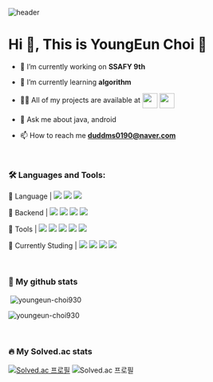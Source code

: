 
![header](https://capsule-render.vercel.app/api?type=waving&color=color=0:EEFF00,100:FFC0CB&height=190&section=header&text=YoungEun%20Choi&fontSize=65&animation=fadeIn&fontAlignY=38&desc=Thanks%20for%20coming!&descAlignY=60&descAlign=67)

<h1 align="left">Hi 👋, This is YoungEun Choi 🧸</h1>

- 🔭 I’m currently working on **SSAFY 9th**

- 🌱 I’m currently learning **algorithm**

- 👨‍💻 All of my projects are available at 
<a href="https://www.notion.so/PORTFOLIO-80483a3fd86f49329c4862784368235b" target="blank"><img align="center" src="https://upload.wikimedia.org/wikipedia/commons/thumb/e/e9/Notion-logo.svg/2048px-Notion-logo.svg.png" height="30" width="30" /></a>
<a href="https://velog.io/@euuuunii" target="blank"><img align="center" src="https://pbs.twimg.com/profile_images/1228368893321736193/Ov0og7E8_400x400.jpg" height="30" width="30" /></a>



- 💬 Ask me about java, android

- 📫 How to reach me **duddms0190@naver.com**

<br />
<h3 align="left">🛠 Languages and Tools:</h3>
<p align="left"> 

  <a>📕 Language | </a>
  <img src="https://img.shields.io/badge/Java-007396?style=for-the-badge&logo=OpenJDK&logoColor=white"/>
  <img src="https://img.shields.io/badge/PHP-777BB4?style=for-the-badge&logo=PHP&logoColor=white">
  <img src="https://img.shields.io/badge/C-A8B9CC?style=for-the-badge&logo=C&logoColor=white">

  <a>📙 Backend | </a>
  <img src="https://img.shields.io/badge/firebase-FFCA28?style=for-the-badge&logo=firebase&logoColor=white">
  <img src="https://img.shields.io/badge/amazonaws-232F3E?style=for-the-badge&logo=amazonaws&logoColor=white"> 
  <img src="https://img.shields.io/badge/mysql-4479A1?style=for-the-badge&logo=mysql&logoColor=white">
  <img src="https://img.shields.io/badge/SQLite-003B57?style=for-the-badge&logo=SQLite&logoColor=white"> 

  <a>📒 Tools | </a>
  <img src="https://img.shields.io/badge/Git-F05032?style=for-the-badge&logo=Git&logoColor=white">
  <img src="https://img.shields.io/badge/Eclipse IDE-2C2255?style=for-the-badge&logo=Eclipse IDE&logoColor=white">
  <img src="https://img.shields.io/badge/IntelliJ-000000?style=for-the-badge&logo=IntelliJ IDEA&logoColor=white"> 
  <img src="https://img.shields.io/badge/VSCODE-007ACC?style=for-the-badge&logo=Visual Studio Code&logoColor=white">
  <img src="https://img.shields.io/badge/Android Studio-3DDC84?style=for-the-badge&logo=Android Studio&logoColor=white">

  <a>📗 Currently Studing | </a>
  <img src="https://img.shields.io/badge/Spring-6DB33F?style=for-the-badge&logo=Spring&logoColor=white">
  <img src="https://img.shields.io/badge/Vue.js-4FC08D?style=for-the-badge&logo=Vue.js&logoColor=white">
  <img src="https://img.shields.io/badge/html5-E34F26?style=for-the-badge&logo=html5&logoColor=white">
  <img src="https://img.shields.io/badge/CSS-1572B6?style=for-the-badge&logo=CSS3&logoColor=white">
</p>

<br />
<h3 align="left">👀 My github stats</h3>

<p>&nbsp;<img align="center" src="https://github-readme-stats.vercel.app/api?username=youngeun-choi930&show_icons=true&theme=dracula&locale=en" alt="youngeun-choi930" /></p>

<p><img align="center" src="https://github-readme-streak-stats.herokuapp.com/?user=youngeun-choi930&theme=onedark" alt="youngeun-choi930" /></p>

<br />
<h3 align="left">🔥 My Solved.ac stats</h3>

[![Solved.ac 프로필](http://mazassumnida.wtf/api/v2/generate_badge?boj=duddms0190)](https://solved.ac/duddms0190) 
![Solved.ac 프로필](http://mazandi.herokuapp.com/api?handle=duddms0190&theme=dark)
<br />





<!--
**YoungEun-Choi930/YoungEun-Choi930** is a ✨ _special_ ✨ repository because its `README.md` (this file) appears on your GitHub profile.

Here are some ideas to get you started:

- 🔭 I’m currently working on ...
- 🌱 I’m currently learning ...
- 👯 I’m looking to collaborate on ...
- 🤔 I’m looking for help with ...
- 💬 Ask me about ...
- 📫 How to reach me: ...
- 😄 Pronouns: ...
- ⚡ Fun fact: ...

🍀👀🖤🔥🐾👣🌻🏫🌐🧸🎲🎱🔮🪁🎼📗📕📔📖📘📙📒📓📚📃📌🔧🔨🛠✏️📝✒️🖊🖋🖍⌨️🖱

제네레이터 : https://rahuldkjain.github.io/gh-profile-readme-generator/
테마 : https://github.com/anuraghazra/github-readme-stats/blob/master/themes/README.md
아이콘 : https://simpleicons.org/
헤더 : https://github.com/kyechan99/capsule-render

-->

